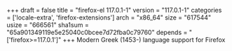 +++
draft = false
title = "firefox-el 117.0.1-1"
version = "117.0.1-1"
categories = ['locale-extra', 'firefox-extensions']
arch = "x86_64"
size = "617544"
usize = "666561"
sha1sum = "65a901349119e5e25040c0bcee7d72fba0c79760"
depends = "['firefox>=117.0.1']"
+++
Modern Greek (1453-) language support for Firefox